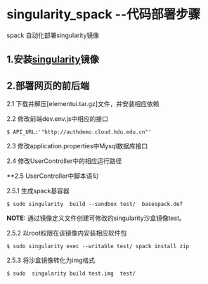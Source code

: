 # singularity_spack --代码部署步骤
spack 自动化部署singularity镜像 

## 1.安装[singularity](https://github.com/cloud-dingyong/singularity_spack/blob/master/singularity_installation.md)镜像


## 2.部署网页的前后端


 2.1 下载并解压[elementui.tar.gz]文件，并安装相应依赖


 2.2 修改前端dev.env.js中相应的接口
```
$ API_URL:'"http://authdemo.cloud.hdu.edu.cn"' 
```

 2.3 修改application.properties中Mysql数据库接口


 2.4 修改UserController中的相应运行路径


 **2.5 UserController中脚本语句

 2.5.1 生成spack基容器 
 
```
$ sudo singularity  build --sandbox test/  basespack.def 
```

**NOTE:** 通过镜像定义文件创建可修改的singularity沙盒镜像test。

 2.5.2 以root权限在该镜像内安装相应软件包

```
$ sudo singularity exec --writable test/ spack install zip
```

 2.5.3 将沙盒镜像转化为img格式

```
$ sudo  singularity build test.img  test/  
```
